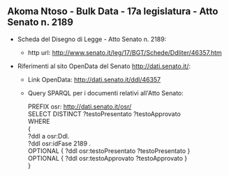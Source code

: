 ## Akoma Ntoso - Bulk Data - 17a legislatura - Atto Senato n. 2189 ##

* Scheda del Disegno di Legge - Atto Senato n. 2189:
	* http url: http://www.senato.it/leg/17/BGT/Schede/Ddliter/46357.htm

* Riferimenti al sito OpenData del Senato http://dati.senato.it/:
	* Link OpenData: http://dati.senato.it/ddl/46357
	* Query SPARQL per i documenti relativi all'Atto Senato:

        PREFIX osr: <http://dati.senato.it/osr/>  
		SELECT DISTINCT ?testoPresentato ?testoApprovato  
		WHERE  
		{  
		    ?ddl a osr:Ddl.  
		    ?ddl osr:idFase 2189 .  
		    OPTIONAL { ?ddl osr:testoPresentato ?testoPresentato }  
		    OPTIONAL { ?ddl osr:testoApprovato ?testoApprovato }  
		}
		
